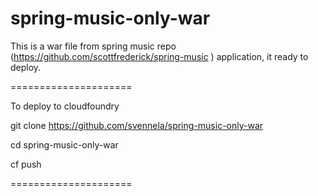 spring-music-only-war
=====================

This is a war file from spring music repo (https://github.com/scottfrederick/spring-music ) application, it ready to deploy.

=====================

To deploy to cloudfoundry

git clone https://github.com/svennela/spring-music-only-war

cd spring-music-only-war

cf push

=====================

